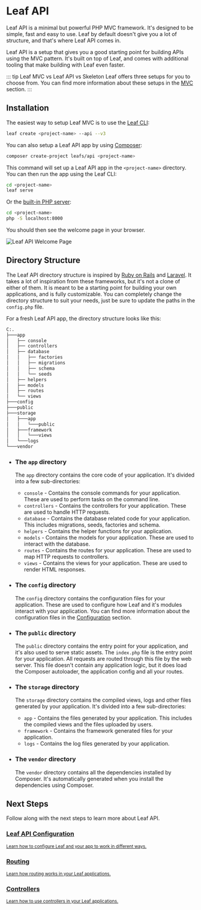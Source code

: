 # Leaf API

<!-- markdownlint-disable no-inline-html -->

Leaf API is a minimal but powerful PHP MVC framework. It's designed to be simple, fast and easy to use. Leaf by default doesn't give you a lot of structure, and that's where Leaf API comes in.

Leaf API is a setup that gives you a good starting point for building APIs using the MVC pattern. It's built on top of Leaf, and comes with additional tooling that make building with Leaf even faster.

::: tip Leaf MVC vs Leaf API vs Skeleton
Leaf offers three setups for you to choose from. You can find more information about these setups in the [MVC](/docs/mvc/#mvc-in-leaf) section.
:::

## Installation

The easiest way to setup Leaf MVC is to use the [Leaf CLI](/docs/cli/):

```bash
leaf create <project-name> --api --v3
```

You can also setup a Leaf API app by using [Composer](https://getcomposer.org/):

```bash
composer create-project leafs/api <project-name>
```

This command will set up a Leaf API app in the `<project-name>` directory. You can then run the app using the Leaf CLI:

```bash
cd <project-name>
leaf serve
```

Or the [built-in PHP server](https://www.php.net/manual/en/features.commandline.webserver.php):

```bash
cd <project-name>
php -S localhost:8000
```

You should then see the welcome page in your browser.

![Leaf API Welcome Page](https://user-images.githubusercontent.com/26604242/224507412-4cb10731-84f2-49a6-a6b8-b9ab5ca7c7b8.png)

## Directory Structure

The Leaf API directory structure is inspired by [Ruby on Rails](https://rubyonrails.org/) and [Laravel](https://laravel.com/). It takes a lot of inspiration from these frameworks, but it's not a clone of either of them. It is meant to be a starting point for building your own applications, and is fully customizable. You can completely change the directory structure to suit your needs, just be sure to update the paths in the `config.php` file.

For a fresh Leaf API app, the directory structure looks like this:

```bash
C:.
├───app
│   ├── console
│   ├── controllers
│   ├── database
│   │   ├── factories
│   │   ├── migrations
│   │   ├── schema
│   │   └── seeds
│   ├── helpers
│   ├── models
│   ├── routes
│   └── views
├───config
├───public
├───storage
│   ├───app
│   │   └───public
│   ├───framework
│   │   └───views
│   └───logs
└───vendor
```

- ### The `app` directory

  The `app` directory contains the core code of your application. It's divided into a few sub-directories:

  - `console` - Contains the console commands for your application. These are used to perform tasks on the command line.
  - `controllers` - Contains the controllers for your application. These are used to handle HTTP requests.
  - `database` - Contains the database related code for your application. This includes migrations, seeds, factories and schema.
  - `helpers` - Contains the helper functions for your application.
  - `models` - Contains the models for your application. These are used to interact with the database.
  - `routes` - Contains the routes for your application. These are used to map HTTP requests to controllers.
  - `views` - Contains the views for your application. These are used to render HTML responses.

- ### The `config` directory

  The `config` directory contains the configuration files for your application. These are used to configure how Leaf and it's modules interact with your application. You can find more information about the configuration files in the [Configuration](/docs/mvc/config) section.

- ### The `public` directory

  The `public` directory contains the entry point for your application, and it's also used to serve static assets. The `index.php` file is the entry point for your application. All requests are routed through this file by the web server. This file doesn't contain any application logic, but it does load the Composer autoloader, the application config and all your routes.

- ### The `storage` directory

  The `storage` directory contains the compiled views, logs and other files generated by your application. It's divided into a few sub-directories:

  - `app` - Contains the files generated by your application. This includes the compiled views and the files uploaded by users.
  - `framework` - Contains the framework generated files for your application.
  - `logs` - Contains the log files generated by your application.

- ### The `vendor` directory

  The `vendor` directory contains all the dependencies installed by Composer. It's automatically generated when you install the dependencies using Composer.

## Next Steps

Follow along with the next steps to learn more about Leaf API.

<div class="vt-box-container next-steps">
  <a class="vt-box" href="/docs/mvc/config">
    <h3 class="next-steps-link">Leaf API Configuration</h3>
    <small class="next-steps-caption">Learn how to configure Leaf and your app to work in different ways.</small>
  </a>
  <a class="vt-box" href="/docs/mvc/routing">
    <h3 class="next-steps-link">Routing</h3>
    <small class="next-steps-caption">Learn how routing works in your Leaf applications.</small>
  </a>
  <a class="vt-box" href="/docs/mvc/controllers">
    <h3 class="next-steps-link">Controllers</h3>
    <small class="next-steps-caption">Learn how to use controllers in your Leaf applications.</small>
  </a>
</div>

